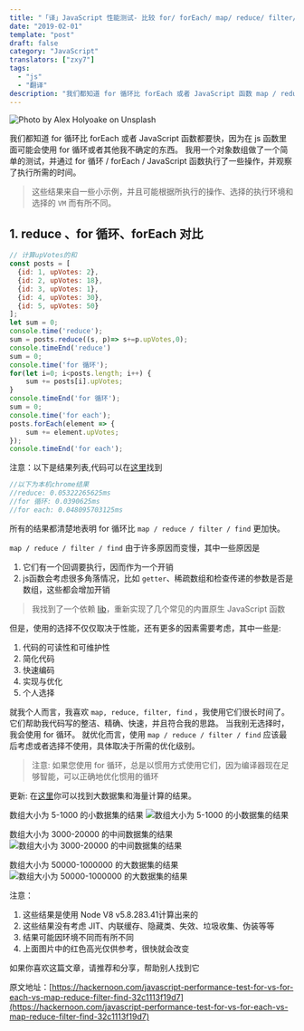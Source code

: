 ```yaml
---
title: "「译」JavaScript 性能测试- 比较 for/ forEach/ map/ reduce/ filter/ find"
date: "2019-02-01"
template: "post"
draft: false
category: "JavaScript"
translators: ["zxy7"]
tags:
  - "js"
  - "翻译"
description: "我们都知道 for 循环比 forEach 或者 JavaScript 函数 map / reduce / filter / find 都要快，因为for没有任何额外的函数调用栈和上下文。"
---
```


![Photo by Alex Holyoake on Unsplash](images/001.jpeg)

我们都知道 for 循环比 forEach 或者 JavaScript 函数都要快，因为在 js 函数里面可能会使用 for 循环或者其他我不确定的东西。 我用一个对象数组做了一个简单的测试，并通过 for 循环 / forEach / JavaScript 函数执行了一些操作，并观察了执行所需的时间。

> 这些结果来自一些小示例，并且可能根据所执行的操作、选择的执行环境和选择的 `VM` 而有所不同。

## 1. reduce 、for 循环、forEach 对比 
```js
// 计算upVotes的和
const posts = [ 
  {id: 1, upVotes: 2},
  {id: 2, upVotes: 18}, 
  {id: 3, upVotes: 1}, 
  {id: 4, upVotes: 30}, 
  {id: 5, upVotes: 50} 
];
let sum = 0;
console.time('reduce');
sum = posts.reduce((s, p)=> s+=p.upVotes,0);
console.timeEnd('reduce') 
sum = 0;
console.time('for 循环');
for(let i=0; i<posts.length; i++) {
    sum += posts[i].upVotes;
}
console.timeEnd('for 循环');
sum = 0;
console.time('for each');
posts.forEach(element => {
    sum += element.upVotes;
});
console.timeEnd('for each');
```

注意：以下是结果列表,代码可以在[这里](https://github.com/dg92/Performance-Analysis-JS)找到
```js
//以下为本机chrome结果
//reduce: 0.05322265625ms
//for 循环: 0.0390625ms
//for each: 0.048095703125ms
```

所有的结果都清楚地表明 for 循环比 `map / reduce / filter / find` 更加快。

`map / reduce / filter / find` 由于许多原因而变慢，其中一些原因是
1. 它们有一个回调要执行，因而作为一个开销
1. js函数会考虑很多角落情况，比如 `getter`、稀疏数组和检查传递的参数是否是数组，这些都会增加开销

> 我找到了一个依赖 [lib](https://github.com/codemix/fast.js/tree/master)，重新实现了几个常见的内置原生 JavaScript 函数

但是，使用的选择不仅仅取决于性能，还有更多的因素需要考虑，其中一些是:
1. 代码的可读性和可维护性
1. 简化代码
1. 快速编码
1. 实现与优化
1. 个人选择

就我个人而言，我喜欢 `map, reduce, filter, find` ，我使用它们很长时间了。 它们帮助我代码写的整洁、精确、快速，并且符合我的思路。 当我别无选择时，我会使用 for 循环。 就优化而言，使用 `map / reduce / filter / find` 应该最后考虑或者选择不使用，具体取决于所需的优化级别。

>  注意: 如果您使用 for 循环，总是以惯用方式使用它们，因为编译器现在足够智能，可以正确地优化惯用的循环

更新: 在[这里](https://github.com/dg92/Performance-Analysis-JS)你可以找到大数据集和海量计算的结果。

数组大小为 5-1000 的小数据集的结果
![数组大小为 5-1000 的小数据集的结果](images/small_data_set_result.png)

数组大小为 3000-20000 的中间数据集的结果
![数组大小为 3000-20000 的中间数据集的结果](images/mid_data_set_result.png)

数组大小为 50000-1000000 的大数据集的结果
![数组大小为 50000-1000000 的大数据集的结果](images/large_data_set_result.png)

注意：
1. 这些结果是使用 Node V8 v5.8.283.41计算出来的
1. 这些结果没有考虑 JIT、内联缓存、隐藏类、失效、垃圾收集、伪装等等
1. 结果可能因环境不同而有所不同
1. 上面图片中的红色高光仅供参考，很快就会改变

如果你喜欢这篇文章，请推荐和分享，帮助别人找到它

原文地址：[https://hackernoon.com/javascript-performance-test-for-vs-for-each-vs-map-reduce-filter-find-32c1113f19d7](https://hackernoon.com/javascript-performance-test-for-vs-for-each-vs-map-reduce-filter-find-32c1113f19d7)